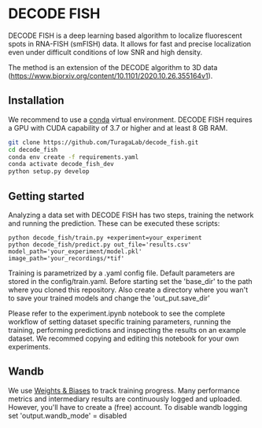 # DECODE FISH
DECODE FISH is a deep learning based algorithm to localize fluorescent spots in RNA-FISH (smFISH) data. 
It allows for fast and precise localization even under difficult conditions of low SNR and high density.

The method is an extension of the DECODE algorithm to 3D data (https://www.biorxiv.org/content/10.1101/2020.10.26.355164v1).

## Installation
We recommend to use a [conda](https://docs.conda.io/en/latest/miniconda.html) virtual environment.
DECODE FISH requires a GPU with CUDA capability of 3.7 or higher and at least 8 GB RAM.
```bash
git clone https://github.com/TuragaLab/decode_fish.git
cd decode_fish
conda env create -f requirements.yaml
conda activate decode_fish_dev
python setup.py develop
```

## Getting started

Analyzing a data set with DECODE FISH has two steps, training the network and running the prediction.
These can be executed these scripts:

```
python decode_fish/train.py +experiment=your_experiment
python decode_fish/predict.py out_file='results.csv' model_path='your_experiment/model.pkl' image_path='your_recordings/*tif'
```

Training is parametrized by a .yaml config file. 
Default parameters are stored in the config/train.yaml. 
Before starting set the 'base_dir' to the path where you cloned this repository.
Also create a directory where you wan't to save your trained models and change the 'out_put.save_dir'

Please refer to the experiment.ipynb notebook to see the complete workflow of setting dataset specific training parameters, 
running the training, performing predictions and inspecting the results on an example dataset. 
We recommed copying and editing this notebook for your own experiments.

## Wandb

We use [Weights & Biases](https://wandb.ai/site) to track training progress. Many performance metrics and intermediary results are continuously logged and 
uploaded. However, you'll have to create a (free) account. 
To disable wandb logging set 'output.wandb_mode' = disabled


